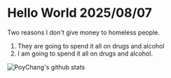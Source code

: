 # Hello World 2025/08/07

Two reasons I don't give money to homeless people.
1) They are going to spend it all on drugs and alcohol
2) I am going to spend it all on drugs and alcohol.

![PoyChang's github stats](https://github-readme-stats.vercel.app/api?username=poychang&show_icons=true&theme=dracula)
